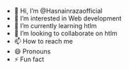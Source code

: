 - 👋 Hi, I’m @Hasnainrazaofficial
- 👀 I’m interested in Web development 
- 🌱 I’m currently learning htlm
- 💞️ I’m looking to collaborate on htlm
- 📫 How to reach me 
- 😄 Pronouns
- ⚡ Fun fact

<!---
Hasnainrazaofficial/Hasnainrazaofficial is a ✨ special ✨ repository because its `README.md` (this file) appears on your GitHub profile.
You can click the Preview link to take a look at your changes.
--->

